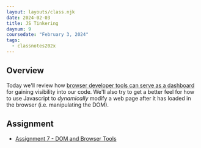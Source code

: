 ```yaml
---
layout: layouts/class.njk
date: 2024-02-03
title: JS Tinkering
daynum: 9
coursedate: "February 3, 2024"
tags:
  - classnotes202x
---
```


## Overview

Today we'll review how [browser developer tools can serve as a dashboard](../../topics/coding_cockpit/) for gaining visibility into our code. We'll also try to get a better feel for how to use Javascript to *dynamically* modify a web page after it has loaded in the browser (i.e. manipulating the DOM).

## Assignment

* [Assignment 7 - DOM and Browser Tools](../../assignments/7/)
